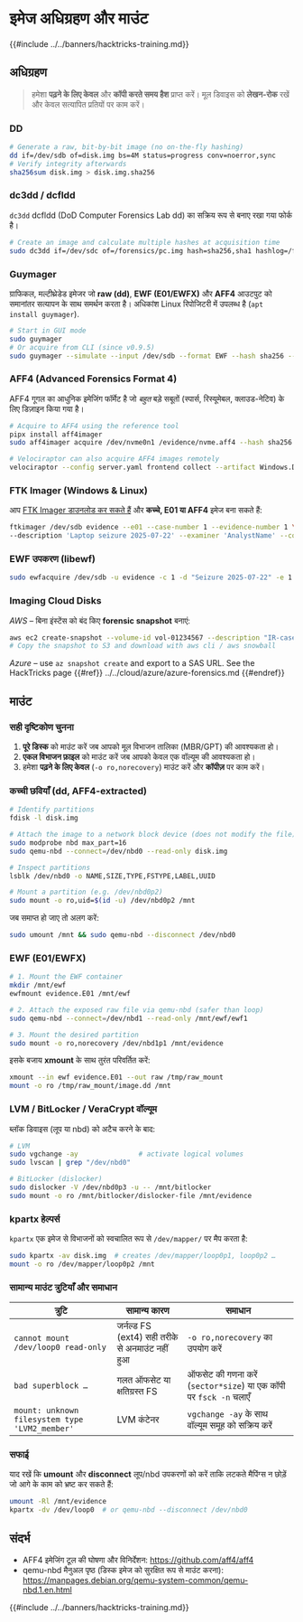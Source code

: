 # इमेज अधिग्रहण और माउंट

{{#include ../../banners/hacktricks-training.md}}


## अधिग्रहण

> हमेशा **पढ़ने के लिए केवल** और **कॉपी करते समय हैश** प्राप्त करें। मूल डिवाइस को **लेखन-रोक** रखें और केवल सत्यापित प्रतियों पर काम करें।

### DD
```bash
# Generate a raw, bit-by-bit image (no on-the-fly hashing)
dd if=/dev/sdb of=disk.img bs=4M status=progress conv=noerror,sync
# Verify integrity afterwards
sha256sum disk.img > disk.img.sha256
```
### dc3dd / dcfldd

`dc3dd` dcfldd (DoD Computer Forensics Lab dd) का सक्रिय रूप से बनाए रखा गया फोर्क है।
```bash
# Create an image and calculate multiple hashes at acquisition time
sudo dc3dd if=/dev/sdc of=/forensics/pc.img hash=sha256,sha1 hashlog=/forensics/pc.hashes log=/forensics/pc.log bs=1M
```
### Guymager
ग्राफिकल, मल्टीथ्रेडेड इमेजर जो **raw (dd)**, **EWF (E01/EWFX)** और **AFF4** आउटपुट को समानांतर सत्यापन के साथ समर्थन करता है। अधिकांश Linux रिपोजिटरी में उपलब्ध है (`apt install guymager`).
```bash
# Start in GUI mode
sudo guymager
# Or acquire from CLI (since v0.9.5)
sudo guymager --simulate --input /dev/sdb --format EWF --hash sha256 --output /evidence/drive.e01
```
### AFF4 (Advanced Forensics Format 4)

AFF4 गूगल का आधुनिक इमेजिंग फॉर्मेट है जो *बहुत* बड़े सबूतों (स्पार्स, रिस्यूमेबल, क्लाउड-नेटिव) के लिए डिज़ाइन किया गया है।
```bash
# Acquire to AFF4 using the reference tool
pipx install aff4imager
sudo aff4imager acquire /dev/nvme0n1 /evidence/nvme.aff4 --hash sha256

# Velociraptor can also acquire AFF4 images remotely
velociraptor --config server.yaml frontend collect --artifact Windows.Disk.Acquire --args device="\\.\\PhysicalDrive0" format=AFF4
```
### FTK Imager (Windows & Linux)

आप [FTK Imager डाउनलोड कर सकते हैं](https://accessdata.com/product-download) और **कच्चे, E01 या AFF4** इमेज बना सकते हैं:
```bash
ftkimager /dev/sdb evidence --e01 --case-number 1 --evidence-number 1 \
--description 'Laptop seizure 2025-07-22' --examiner 'AnalystName' --compress 6
```
### EWF उपकरण (libewf)
```bash
sudo ewfacquire /dev/sdb -u evidence -c 1 -d "Seizure 2025-07-22" -e 1 -X examiner --format encase6 --compression best
```
### Imaging Cloud Disks

*AWS* – बिना इंस्टेंस को बंद किए **forensic snapshot** बनाएं:
```bash
aws ec2 create-snapshot --volume-id vol-01234567 --description "IR-case-1234 web-server 2025-07-22"
# Copy the snapshot to S3 and download with aws cli / aws snowball
```
*Azure* – use `az snapshot create` and export to a SAS URL.  See the HackTricks page {{#ref}}
../../cloud/azure/azure-forensics.md
{{#endref}}


## माउंट

### सही दृष्टिकोण चुनना

1. **पूरे डिस्क** को माउंट करें जब आपको मूल विभाजन तालिका (MBR/GPT) की आवश्यकता हो।
2. **एकल विभाजन फ़ाइल** को माउंट करें जब आपको केवल एक वॉल्यूम की आवश्यकता हो।
3. हमेशा **पढ़ने के लिए केवल** (`-o ro,norecovery`) माउंट करें और **कॉपीज़** पर काम करें।

### कच्ची छवियाँ (dd, AFF4-extracted)
```bash
# Identify partitions
fdisk -l disk.img

# Attach the image to a network block device (does not modify the file)
sudo modprobe nbd max_part=16
sudo qemu-nbd --connect=/dev/nbd0 --read-only disk.img

# Inspect partitions
lsblk /dev/nbd0 -o NAME,SIZE,TYPE,FSTYPE,LABEL,UUID

# Mount a partition (e.g. /dev/nbd0p2)
sudo mount -o ro,uid=$(id -u) /dev/nbd0p2 /mnt
```
जब समाप्त हो जाए तो अलग करें:
```bash
sudo umount /mnt && sudo qemu-nbd --disconnect /dev/nbd0
```
### EWF (E01/EWFX)
```bash
# 1. Mount the EWF container
mkdir /mnt/ewf
ewfmount evidence.E01 /mnt/ewf

# 2. Attach the exposed raw file via qemu-nbd (safer than loop)
sudo qemu-nbd --connect=/dev/nbd1 --read-only /mnt/ewf/ewf1

# 3. Mount the desired partition
sudo mount -o ro,norecovery /dev/nbd1p1 /mnt/evidence
```
इसके बजाय **xmount** के साथ तुरंत परिवर्तित करें:
```bash
xmount --in ewf evidence.E01 --out raw /tmp/raw_mount
mount -o ro /tmp/raw_mount/image.dd /mnt
```
### LVM / BitLocker / VeraCrypt वॉल्यूम

ब्लॉक डिवाइस (लूप या nbd) को अटैच करने के बाद:
```bash
# LVM
sudo vgchange -ay               # activate logical volumes
sudo lvscan | grep "/dev/nbd0"

# BitLocker (dislocker)
sudo dislocker -V /dev/nbd0p3 -u -- /mnt/bitlocker
sudo mount -o ro /mnt/bitlocker/dislocker-file /mnt/evidence
```
### kpartx हेल्पर्स

`kpartx` एक इमेज से विभाजनों को स्वचालित रूप से `/dev/mapper/` पर मैप करता है:
```bash
sudo kpartx -av disk.img  # creates /dev/mapper/loop0p1, loop0p2 …
mount -o ro /dev/mapper/loop0p2 /mnt
```
### सामान्य माउंट त्रुटियाँ और समाधान

| त्रुटि | सामान्य कारण | समाधान |
|-------|---------------|-----|
| `cannot mount /dev/loop0 read-only` | जर्नल्ड FS (ext4) सही तरीके से अनमाउंट नहीं हुआ | `-o ro,norecovery` का उपयोग करें |
| `bad superblock …` | गलत ऑफसेट या क्षतिग्रस्त FS | ऑफसेट की गणना करें (`sector*size`) या एक कॉपी पर `fsck -n` चलाएँ |
| `mount: unknown filesystem type 'LVM2_member'` | LVM कंटेनर | `vgchange -ay` के साथ वॉल्यूम समूह को सक्रिय करें |

### सफाई

याद रखें कि **umount** और **disconnect** लूप/nbd उपकरणों को करें ताकि लटकते मैपिंग्स न छोड़ें जो आगे के काम को भ्रष्ट कर सकते हैं:
```bash
umount -Rl /mnt/evidence
kpartx -dv /dev/loop0  # or qemu-nbd --disconnect /dev/nbd0
```
## संदर्भ

- AFF4 इमेजिंग टूल की घोषणा और विनिर्देशन: https://github.com/aff4/aff4
- qemu-nbd मैनुअल पृष्ठ (डिस्क इमेज को सुरक्षित रूप से माउंट करना): https://manpages.debian.org/qemu-system-common/qemu-nbd.1.en.html

{{#include ../../banners/hacktricks-training.md}}
